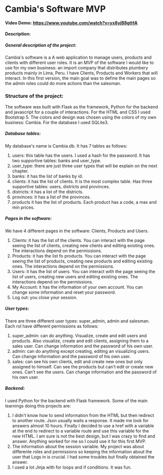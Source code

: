 # Cambia's Software MVP
#### Video Demo:  <https://www.youtube.com/watch?v=yx8yjB8gtHA>
#### Description:
##### General description of the project:
Cambia's software is a A web application to manage users, products and clients with different user roles. It is an MVP of the software I would like to use for my own business: an import company that distributes plumbery products mainly in Lima, Peru. I have Clients, Products and Workers that will interact. In this first version, the main goal was to define the main pages so the admin roles could do more actions than the salesman.
### Structure of the project:
The software was built with Flask as the framework, Python for the backend and javascript for a couple of interactions.
For the HTML and CSS I used Bootstrap 5. The colors and design was chosen using the colors of my own business: Cambia. For the database I used SQLite3.
##### Database tables:
My database's name is Cambia.db. It has 7 tables as follows:
1. users: this table has the users. I used a hash for the password. It has two supportive tables: banks and user_type.
2. user_type: there are just three user types that will be explain on the next chapter.
3. banks: it has the list of banks by id.
4. clients: it has the list of clients. It is the most complex table. Has three supportive tables: users, districts and provinces.
5. districts: it has a list of the districts.
6. provinces: it has a list of the provinces.
7. products it has the list of products. Each product has a code, a max and min prices.
##### Pages in the software:
We have 4 different pages in the software: Clients, Products and Users.
1. Clients: it has the list of the clients. You can interact with the page seeing the list of clients, creating new clients and editing existing ones. The interactions depend on the permissions.
2. Products: it has the list fo products. You can interact with the page seeing the list of products, creating new products and editing existing ones. The interactions depend on the permissions.
3. Users: it has the list of users. You can interact with the page seeing the list of users, creating new users and editing existing ones. The interactions depend on the permissions.
4. My Account: it has the information of your own account. You can change some information and reset your password.
5. Log out: you close your session.
##### User types:
There are three different user types: super_admin, admin and salesman. Each rol have different permissions as follows:
1. super_admin: can do anything. Visualize, create and edit users and products. Also visualize, create and edit clients, assigning them to a sales user. Can change information and the password of his own user.
2. admin: can do anything except creating, editing an visualizing users. Can change information and the password of his own user.
3. sales: can see his own clients, edit and create new ones but only assigned to himself. Can see the products but can't edit or create new ones. Can't see the users. Can change information and the password of his own user.
##### Backend:
I used Python for the backend with Flask framework. Some of the main learnings doing this projects are:
1. I didn't know how to send information from the HTML but then redirect to another route. Json usually waits a response. It made me look for answers almost 10 hours. Finally I decided to use a href with a variable at the end to redirect to a variable route and use this variable for the new HTML. I am sure is not the best design, but I was crazy to find and answer. Anything worked for me so I could use it for this first MVP.
2. The information about the session variable. My project was about differente roles and permissions so keeping the information about the user that Logs in is crucial. I had some troubles but finally obtained the answer.
3. I used a lot Jinja with for loops and if conditions. It was fun.